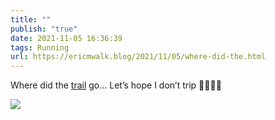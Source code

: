 ```yaml
---
title: ""
publish: "true"
date: 2021-11-05 16:36:39
tags: Running
url: https://ericmwalk.blog/2021/11/05/where-did-the.html
---
```


Where did the [trail](https://www.strava.com/activities/6216366464) go... Let’s hope I don’t trip 😬🏃🏻‍♂️

![](https://ericmwalk.blog/uploads/2021/6919cdc6fd.jpg)